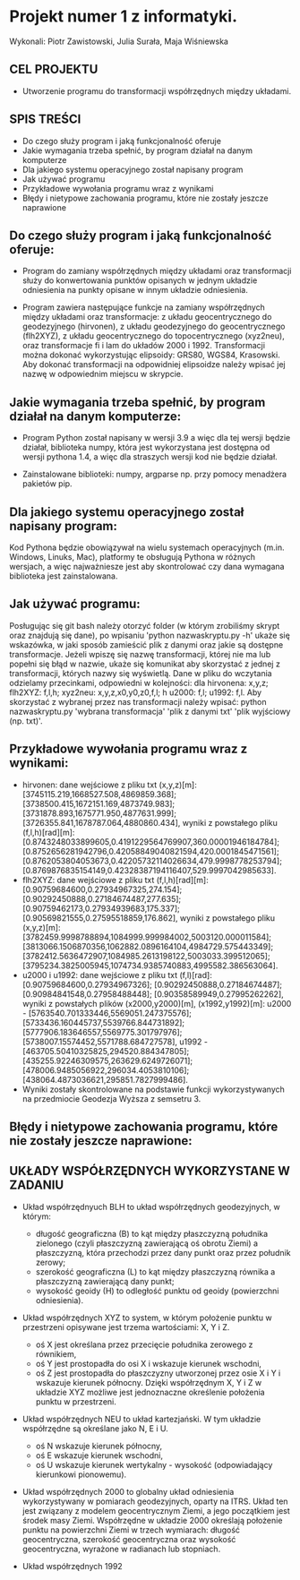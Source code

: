 # Projekt numer 1 z informatyki.
 Wykonali: Piotr Zawistowski, Julia Surała, Maja Wiśniewska

## CEL PROJEKTU
  * Utworzenie programu do transformacji współrzędnych między układami.

## SPIS TREŚCI 
 * Do czego służy program i jaką funkcjonalność oferuje
 * Jakie wymagania trzeba spełnić, by program działał na danym komputerze 
 * Dla jakiego systemu operacyjnego został napisany program
 * Jak używać programu
 * Przykładowe wywołania programu wraz z wynikami 
 * Błędy i nietypowe zachowania programu, które nie zostały jeszcze naprawione
 
## Do czego służy program i jaką funkcjonalność oferuje:
  - Program do zamiany współrzędnych między układami oraz transformacji służy do konwertowania punktów opisanych w jednym układzie odniesienia na punkty opisane w innym układzie odniesienia.

  - Program zawiera następujące funkcje na zamiany współrzędnych między układami oraz transformacje: z układu geocentrycznego do geodezyjnego (hirvonen), z układu geodezyjnego do geocentrycznego (flh2XYZ), z układu geocentrycznego do topocentrycznego (xyz2neu), oraz transformacje fi i lam do układów 2000 i 1992. Transformacji można dokonać wykorzystując elipsoidy: GRS80, WGS84, Krasowski. Aby dokonać transformacji na odpowidniej elipsoidze należy wpisać jej nazwę w odpowiednim miejscu w skrypcie. 

  
## Jakie wymagania trzeba spełnić, by program działał na danym komputerze: 

  - Program Python został napisany w wersji 3.9 a więc dla tej wersji będzie działał, biblioteka numpy, która jest wykorzystana jest dostępna od wersji pythona 1.4, a więc dla straszych wersji kod nie będzie działał.
   
  - Zainstalowane biblioteki: numpy, argparse np. przy pomocy menadżera pakietów pip.
 
## Dla jakiego systemu operacyjnego został napisany program: 
Kod Pythona będzie obowiązywał na wielu systemach operacyjnych (m.in. Windows, Linuks, Mac), platformy te obsługują Pythona w różnych wersjach, a więc najważniesze jest aby skontrolować czy dana wymagana biblioteka jest zainstalowana.
 
## Jak używać programu: 
Posługując się git bash należy otorzyć folder (w którym zrobiliśmy skrypt oraz znajdują się dane), po wpisaniu 'python nazwaskryptu.py -h' ukaże się wskazówka, w jaki sposób zamieścić plik z danymi oraz jakie są dostępne transformacje. Jeżeli wpiszę się nazwę transformacji, której nie ma lub popełni się błąd w nazwie, ukaże się komunikat aby skorzystać z jednej z transformacji, których nazwy się wyświetlą. 
Dane w pliku do wczytania odzielamy przecinkami, odpowiedni w kolejności: dla hirvonena: x,y,z; flh2XYZ: f,l,h; xyz2neu: x,y,z,x0,y0,z0,f,l; h u2000: f,l; u1992: f,l.
Aby skorzystać z wybranej przez nas transformacji należy wpisać: python nazwaskryptu.py 'wybrana transformacja' 'plik z danymi txt' 'plik wyjściowy (np. txt)'.
  
## Przykładowe wywołania programu wraz z wynikami:
  - hirvonen: dane wejściowe z pliku txt (x,y,z)[m]: [3745115.219,1668527.508,4869859.368]; [3738500.415,1672151.169,4873749.983]; [3731878.893,1675771.950,4877631.999]; [3726355.841,1678787.064,4880860.434], 
wyniki z powstałego pliku (f,l,h)[rad][m]: [0.8743248033899605,0.4191229564769907,360.00001946184784]; [0.8752656281942796,0.42058849040821594,420.0001845471561]; [0.8762053804053673,0.42205732114026634,479.9998778253794]; [0.8769876835154149,0.42328387194116407,529.9997042985633].
  - flh2XYZ: dane wejściowe z pliku txt (f,l,h)[rad][m]: [0.90759684600,0.27934967325,274.154]; [0.90292450888,0.27184674487,277.635]; [0.90759462173,0.27934939683,175.337]; [0.90569821555,0.27595518859,176.862], 
wyniki z powstałego pliku (x,y,z)[m]: [3782459.9998788894,1084999.999984002,5003120.000011584]; [3813066.1506870356,1062882.0896164104,4984729.575443349]; [3782412.5636472907,1084985.2613198122,5003033.399512065]; [3795234.3825005945,1074734.9385740883,4995582.386563064].
  - u2000 i u1992: dane wejściowe z pliku txt (f,l)[rad]: [0.90759684600,0.27934967326]; [0.90292450888,0.27184674487]; [0.90984841548,0.27958488448]; [0.90358589949,0.27995262262], 
wyniki z powstałych plików (x2000,y2000)[m], (x1992,y1992)[m]: 
u2000 - [5763540.701333446,5569051.247375576];  [5733436.160445737,5539766.844731892]; [5777906.183646557,5569775.301797976]; [5738007.15574452,5571788.684727578], u1992 - [463705.50410325825,294520.884347805]; [435255.92246309575,263629.6249726071]; [478006.9485056922,296034.4053810106]; [438064.4873036621,295851.7827999486].
  - Wyniki zostały skontrolowane na podstawie funkcji wykorzystywanych na przedmiocie Geodezja Wyższa z semsetru 3.   

## Błędy i nietypowe zachowania programu, które nie zostały jeszcze naprawione:

   

## UKŁADY WSPÓŁRZĘDNYCH WYKORZYSTANE W ZADANIU
  * Układ współrzędnyuch BLH to układ współrzędnych geodezyjnych, w którym:
     - długość geograficzna (B) to kąt między płaszczyzną południka zielonego (czyli płaszczyzną zawierającą oś obrotu Ziemi) a płaszczyzną, która przechodzi przez dany punkt oraz przez południk zerowy;
     - szerokość geograficzna (L) to kąt między płaszczyzną równika a płaszczyzną zawierającą dany punkt;
     - wysokość geoidy (H) to odległość punktu od geoidy (powierzchni odniesienia).
     
  * Układ współrzędnych XYZ to system, w którym położenie punktu w przestrzeni opisywane jest trzema wartościami: X, Y i Z. 
     - oś X jest określana przez przecięcie południka zerowego z równikiem, 
     - oś Y jest prostopadła do osi X i wskazuje kierunek wschodni, 
     - oś Z jest prostopadła do płaszczyzny utworzonej przez osie X i Y i wskazuje kierunek północny. 
     Dzięki współrzędnym X, Y i Z w układzie XYZ możliwe jest jednoznaczne określenie położenia punktu w przestrzeni.
     
  * Układ współrzędnych NEU to układ kartezjański. W tym układzie współrzędne są określane jako N, E i U. 
     - oś N wskazuje kierunek północny, 
     - oś E wskazuje kierunek wschodni,  
     - oś U wskazuje kierunek wertykalny - wysokość (odpowiadający kierunkowi pionowemu).
     
  * Układ współrzędnych 2000 to globalny układ odniesienia wykorzystywany w pomiarach geodezyjnych, oparty na ITRS. Układ ten jest związany z modelem geocentrycznym Ziemi, a jego początkiem jest środek masy Ziemi. Współrzędne w układzie 2000 określają położenie punktu na powierzchni Ziemi w trzech wymiarach: długość geocentryczna, szerokość geocentryczna oraz wysokość geocentryczna, wyrażone w radianach lub stopniach. 
  
  * Układ współrzędnych 1992 




 
 
